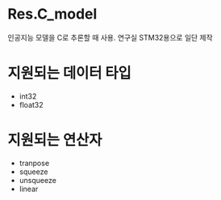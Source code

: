 # Res.C_model
인공지능 모델을 C로 추론할 때 사용. 연구실 STM32용으로 일단 제작

# 지원되는 데이터 타입
* int32
* float32

# 지원되는 연산자
* tranpose
* squeeze
* unsqueeze
* linear